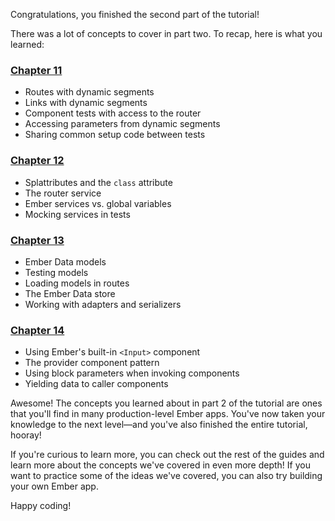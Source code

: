 <!-- Heads up! This is a generated file, do not edit directly. You can find the source at https://github.com/ember-learn/super-rentals-tutorial/blob/master/src/chapters/15-part-2-recap.md -->

Congratulations, you finished the second part of the tutorial!

There was a lot of concepts to cover in part two. To recap, here is what you learned:

<h3><a href="../11-route-params/">Chapter 11</a></h3>

- Routes with dynamic segments
- Links with dynamic segments
- Component tests with access to the router
- Accessing parameters from dynamic segments
- Sharing common setup code between tests

<h3><a href="../12-service-injection/">Chapter 12</a></h3>

- Splattributes and the `class` attribute
- The router service
- Ember services vs. global variables
- Mocking services in tests

<h3><a href="../13-ember-data/">Chapter 13</a></h3>

- Ember Data models
- Testing models
- Loading models in routes
- The Ember Data store
- Working with adapters and serializers

<h3><a href="../14-provider-components/">Chapter 14</a></h3>

- Using Ember's built-in `<Input>` component
- The provider component pattern
- Using block parameters when invoking components
- Yielding data to caller components

Awesome! The concepts you learned about in part 2 of the tutorial are ones that you'll find in many production-level Ember apps. You've now taken your knowledge to the next level—and you've also finished the entire tutorial, hooray!

If you're curious to learn more, you can check out the rest of the guides and learn more about the concepts we've covered in even more depth! If you want to practice some of the ideas we've covered, you can also try building your own Ember app.

Happy coding!
